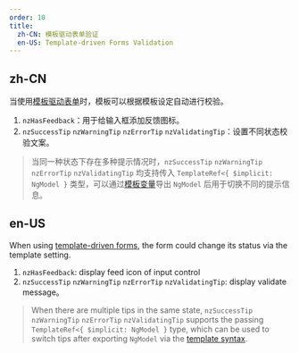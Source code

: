 ```yaml
---
order: 10
title:
  zh-CN: 模板驱动表单验证
  en-US: Template-driven Forms Validation
---
```


## zh-CN

当使用[模板驱动表单](https://angular.dev/guide/forms/template-driven-forms)时，模板可以根据模板设定自动进行校验。

1. `nzHasFeedback`：用于给输入框添加反馈图标。
2. `nzSuccessTip` `nzWarningTip` `nzErrorTip` `nzValidatingTip`：设置不同状态校验文案。
> 当同一种状态下存在多种提示情况时，`nzSuccessTip` `nzWarningTip` `nzErrorTip` `nzValidatingTip` 均支持传入 `TemplateRef<{ $implicit: NgModel }` 类型，可以通过[模板变量](https://www.angular.cn/guide/template-syntax)导出 `NgModel` 后用于切换不同的提示信息。


## en-US

When using [template-driven forms](https://angular.dev/guide/forms/template-driven-forms), the form could change its status via the template setting.

1. `nzHasFeedback`: display feed icon of input control
2. `nzSuccessTip` `nzWarningTip` `nzErrorTip` `nzValidatingTip`: display validate message。
> When there are multiple tips in the same state, `nzSuccessTip` `nzWarningTip` `nzErrorTip` `nzValidatingTip` supports the passing `TemplateRef<{ $implicit: NgModel }` type, which can be used to switch tips after exporting `NgModel` via the [template syntax](https://angular.dev/guide/templates).